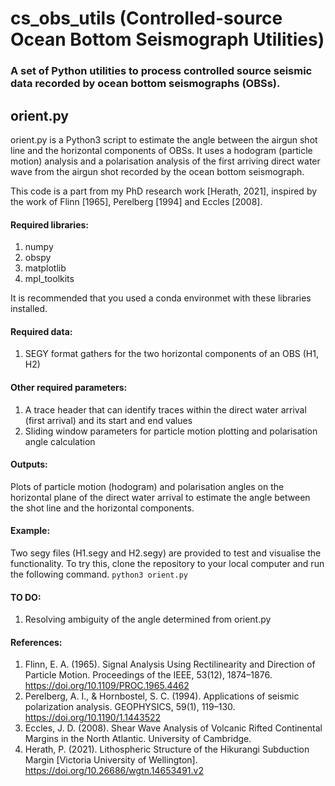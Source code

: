 # cs_obs_utils (Controlled-source Ocean Bottom Seismograph Utilities)

### A set of Python utilities to process controlled source seismic data recorded by ocean bottom seismographs (OBSs).

## orient.py
orient.py is a Python3 script to estimate the angle between the airgun shot line and the horizontal components of OBSs. 
It uses a hodogram (particle motion) analysis and a polarisation analysis of the first arriving direct water wave from
the airgun shot recorded by the ocean bottom seismograph.

This code is a part from my PhD research work [Herath, 2021], inspired by the work of Flinn [1965], Perelberg [1994] and Eccles [2008].

#### Required libraries:
1. numpy
2. obspy
3. matplotlib
4. mpl_toolkits

It is recommended that you used a conda environmet with these libraries installed.

#### Required data:
1. SEGY format gathers for the two horizontal components of an OBS (H1, H2)

#### Other required parameters:
1. A trace header that can identify traces within the direct water arrival (first arrival) and its start and end values
2. Sliding window parameters for particle motion plotting and polarisation angle calculation

#### Outputs:
Plots of particle motion (hodogram) and polarisation angles on the horizontal plane of the direct water arrival to estimate 
the angle between the shot line and the horizontal components. 

#### Example: 
Two segy files (H1.segy and H2.segy) are provided to test and visualise the functionality.
To try this, clone the repository to your local computer and run the following command.
`python3 orient.py`

#### TO DO:
1. Resolving ambiguity of the angle determined from orient.py

#### References:
1. Flinn, E. A. (1965). Signal Analysis Using Rectilinearity and Direction of Particle Motion. Proceedings of the IEEE, 53(12), 1874–1876. https://doi.org/10.1109/PROC.1965.4462
2. Perelberg, A. I., & Hornbostel, S. C. (1994). Applications of seismic polarization analysis. GEOPHYSICS, 59(1), 119–130. https://doi.org/10.1190/1.1443522
3. Eccles, J. D. (2008). Shear Wave Analysis of Volcanic Rifted Continental Margins in the North Atlantic. University of Cambridge.
4. Herath, P. (2021). Lithospheric Structure of the Hikurangi Subduction Margin [Victoria University of Wellington]. https://doi.org/10.26686/wgtn.14653491.v2
